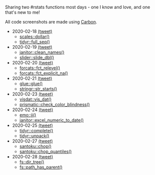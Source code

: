 Sharing two #rstats functions most days - one I know and love, and one that's new to me!

All code screenshots are made using [Carbon](https://carbon.now.sh/).

* 2020-02-18 [(tweet)](https://twitter.com/sharlagelfand/status/1229984121239285761)
    * [scales::dollar()](https://github.com/sharlagelfand/twofunctionsmostdays/tree/master/2020/02/18#scalesdollar---i-know-this-one)
    * [tidyr::full_seq()](https://github.com/sharlagelfand/twofunctionsmostdays/tree/master/2020/02/18#tidyrfull_seq---new-to-me)
* 2020-02-19 [(tweet)](https://twitter.com/sharlagelfand/status/1230213259736813569)
    * [janitor::clean_names()](https://github.com/sharlagelfand/twofunctionsmostdays/tree/master/2020/02/19#janitorclean_names---i-know-this-one)
    * [slider::slide_dbl()](https://github.com/sharlagelfand/twofunctionsmostdays/tree/master/2020/02/19#sliderslide_dbl---new-to-me)
* 2020-02-20 [(tweet)](https://twitter.com/sharlagelfand/status/1230546703645904896)
    * [forcats::fct_relevel()](https://github.com/sharlagelfand/twofunctionsmostdays/tree/master/2020/02/20#forcatsfct_relevel---i-know-this-one)
    * [forcats::fct_explicit_na()](https://github.com/sharlagelfand/twofunctionsmostdays/tree/master/2020/02/20#forcatsfct_explicit_na---new-to-me)
* 2020-02-21 [(tweet)]()
    * [glue::glue()](https://github.com/sharlagelfand/twofunctionsmostdays/tree/master/2020/02/21#glueglue---i-know-this-one)
    * [stringr::str_starts()](https://github.com/sharlagelfand/twofunctionsmostdays/tree/master/2020/02/21#stringrstr_starts---new-to-me)
* 2020-02-23 [(tweet)](https://twitter.com/sharlagelfand/status/1231657192316690432)
    * [visdat::vis_dat()](https://github.com/sharlagelfand/twofunctionsmostdays/tree/master/2020/02/23#visdatvis_dat---i-know-this-one)
    * [prismatic::check_color_blindness()](https://github.com/sharlagelfand/twofunctionsmostdays/tree/master/2020/02/23#prismaticcheck_color_blindness---new-to-me)
* 2020-02-24 [(tweet)](https://twitter.com/sharlagelfand/status/1232135187808563201)
    * [emo::ji()](https://github.com/sharlagelfand/twofunctionsmostdays/tree/master/2020/02/24#emoji---i-know-this-one)
    * [janitor::excel_numeric_to_date()](https://github.com/sharlagelfand/twofunctionsmostdays/tree/master/2020/02/24#janitorexcel_numeric_to_date---new-to-me)
* 2020-02-25 [(tweet)](https://twitter.com/sharlagelfand/status/1232369103425482756)
    * [tidyr::complete()](https://github.com/sharlagelfand/twofunctionsmostdays/tree/master/2020/02/25#tidyrcomplete---i-know-this-one)
    * [tidyr::unpack()](https://github.com/sharlagelfand/twofunctionsmostdays/tree/master/2020/02/25#tidyrunpack---new-to-me)
* 2020-02-27 [(tweet)](https://twitter.com/sharlagelfand/status/1233200851495329793)
    * [santoku::chop()](https://github.com/sharlagelfand/twofunctionsmostdays/tree/master/2020/02/27#santokuchop---i-know-this-one)
    * [santoku::chop_quantiles()](https://github.com/sharlagelfand/twofunctionsmostdays/tree/master/2020/02/27#santokuchop_quantiles---new-to-me)
* 2020-02-28 [(tweet)]()
    * [fs::dir_tree()](https://github.com/sharlagelfand/twofunctionsmostdays/tree/master/2020/02/28#fsdir_tree---i-know-this-one)
    * [fs::path_has_parent()](https://github.com/sharlagelfand/twofunctionsmostdays/tree/master/2020/02/28#fspath_has_parent---new-to-me)
